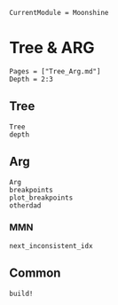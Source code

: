 ```@meta
CurrentModule = Moonshine
```

# Tree & ARG
```@contents
Pages = ["Tree_Arg.md"]
Depth = 2:3
```

## Tree
```@docs
Tree
depth
```

## Arg
```@docs
Arg
breakpoints
plot_breakpoints
otherdad
```

### MMN
```@docs
next_inconsistent_idx
```

## Common
```@docs
build!
```
